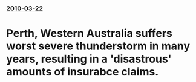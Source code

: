 ### [2010-03-22](/news/2010/03/22/index.md)

# Perth, Western Australia suffers worst severe thunderstorm in many years, resulting in a 'disastrous' amounts of insurabce claims.



